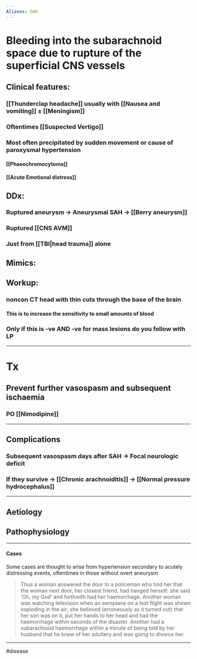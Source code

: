 ```yaml
---
Aliases: SAH
---
```

# Bleeding into the subarachnoid space due to rupture of the superficial CNS vessels 
## Clinical features:
### [[Thunderclap headache]] usually with [[Nausea and vomiting]] ± [[Meningism]]
### Oftentimes [[Suspected Vertigo]]
### Most often precipitated by sudden movement or cause of paroxysmal hypertension
#### [[Phaeochromocytoma]]
#### [[Acute Emotional distress]]
## DDx:
### Ruptured aneurysm -> Aneurysmal SAH -> [[Berry aneurysm]]
### Ruptured [[CNS AVM]]
### Just from [[TBI|head trauma]] alone
## Mimics:
###
## Workup:
### noncon CT head with thin cuts through the base of the brain
#### This is to increase the sensitivity to small amounts of blood
### Only if this is -ve AND -ve for mass lesions do you follow with LP
---
# Tx
## Prevent further vasospasm and subsequent ischaemia
### PO [[Nimodipine]]

---
## Complications
### Subsequent vasospasm days after SAH -> Focal neurologic deficit
### If they survive -> [[Chronic arachnoiditis]] -> [[Normal pressure hydrocephalus]]

---
## Aetiology
## Pathophysiology

---
#### Cases
Some cases are thought to arise from hypertension secondary to acutely distressing events, oftentimes in those without overt aneurysm
>  Thus a woman answered the door to a policeman who told her that the woman next door, her closest friend, had hanged herself: she said ‘Oh, my God’ and forthwith had her haemorrhage. Another woman was watching television when an aeroplane on a test flight was shown exploding in the air; she believed (erroneously as it turned out) that her son was on it, put her hands to her head and had the haemorrhage within seconds of the disaster. Another had a subarachnoid haemorrhage within a minute of being told by her husband that he knew of her adultery and was going to divorce her.

---
#disease 